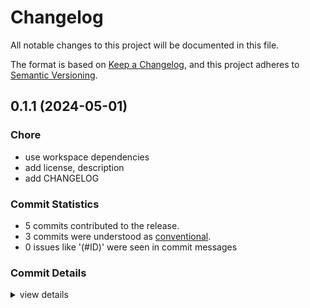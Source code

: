 # Changelog

All notable changes to this project will be documented in this file.

The format is based on [Keep a Changelog](https://keepachangelog.com/en/1.0.0/),
and this project adheres to [Semantic Versioning](https://semver.org/spec/v2.0.0.html).

## 0.1.1 (2024-05-01)

### Chore

 - <csr-id-b138bfd923a647da950fce2ac8910c5576bea9d1/> use workspace dependencies
 - <csr-id-6a4175457c0005e2cee7b7f7179541eee8c4a8f4/> add license, description
 - <csr-id-cf11bf4da4533629af8076901845dad8dc76d4e5/> add CHANGELOG

### Commit Statistics

<csr-read-only-do-not-edit/>

 - 5 commits contributed to the release.
 - 3 commits were understood as [conventional](https://www.conventionalcommits.org).
 - 0 issues like '(#ID)' were seen in commit messages

### Commit Details

<csr-read-only-do-not-edit/>

<details><summary>view details</summary>

 * **Uncategorized**
    - Use workspace dependencies ([`b138bfd`](https://github.com/brooksmtownsend/smart-releaser-demo/commit/b138bfd923a647da950fce2ac8910c5576bea9d1))
    - Add license, description ([`6a41754`](https://github.com/brooksmtownsend/smart-releaser-demo/commit/6a4175457c0005e2cee7b7f7179541eee8c4a8f4))
    - Adjusting changelogs prior to release of brooksmtownsend-smartrelease-demo-mylibc v0.1.0, brooksmtownsend-smartrelease-demo-mylibb v0.1.0, brooksmtownsend-smartrelease-demo-myliba v0.1.0, brooksmtownsend-smartrelease-demo-mybin v0.1.0 ([`dcc736c`](https://github.com/brooksmtownsend/smart-releaser-demo/commit/dcc736cdfe4bf16b8def9bbae52398b0dc82d66d))
    - Add CHANGELOG ([`cf11bf4`](https://github.com/brooksmtownsend/smart-releaser-demo/commit/cf11bf4da4533629af8076901845dad8dc76d4e5))
    - Initial commit ([`7a18cd2`](https://github.com/brooksmtownsend/smart-releaser-demo/commit/7a18cd2c94aa6209f2664ed70605078abea980a4))
</details>

